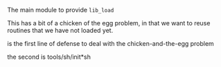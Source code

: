 The main module to provide ``lib_load``

This has a bit of a chicken of the egg problem, in that we want to reuse routines
that we have not loaded yet.


is the first line of defense to deal
with the chicken-and-the-egg problem

the second is tools/sh/init\*sh
